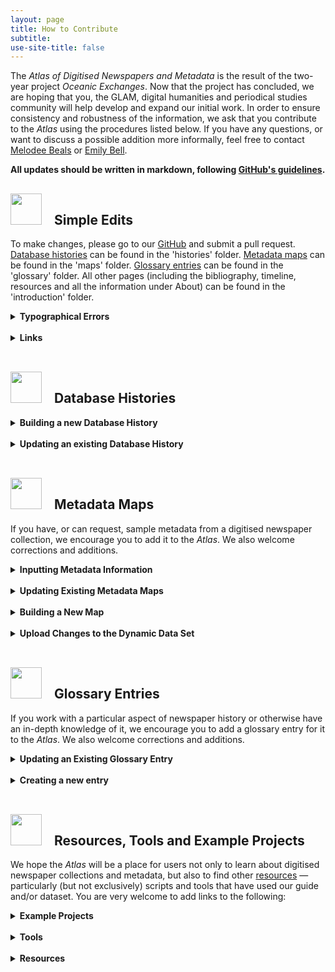```yaml
---
layout: page
title: How to Contribute
subtitle:  
use-site-title: false
---
```


<style>
  li {list-style-type: circle;}
</style>

The <em>Atlas of Digitised Newspapers and Metadata</em> is the result of the two-year project <em>Oceanic Exchanges</em>. Now that the project has concluded, we are hoping that you, the GLAM, digital humanities and periodical studies community will help develop and expand our initial work. In order to ensure consistency and robustness of the information, we ask that you contribute to the <em>Atlas</em> using the procedures listed below.  If you have any questions, or want to discuss a possible addition more informally, feel free to contact <a href="/AtlasOfDigitisedNewspapers/AtlasOfDigitisedNewspapers.github.io/blob/master/introduction/m.h.beals@lboro.ac.uk">Melodee Beals</a> or <a href="/AtlasOfDigitisedNewspapers/AtlasOfDigitisedNewspapers.github.io/blob/master/introduction/e.bell@lboro.ac.uk">Emily Bell</a>.

<strong>All updates should be written in markdown, following <a href="https://github.com/adam-p/markdown-here/wiki/Markdown-Cheatsheet">GitHub's guidelines</a>.</strong>
<h2><img src="../../img/pointinghand.png" width="50" style="margin:0px 20px 0px 0px"><a id="user-content-simple-edits" class="anchor" aria-hidden="true" href="#simple-edits"></a>Simple Edits</h2>

To make changes, please go to our <a href="https://github.com/AtlasOfDigitisedNewspapers/AtlasOfDigitisedNewspapers.github.io">GitHub</a> and submit a pull request. <a href="https://www.digitisednewspapers.net/histories/" rel="nofollow">Database histories</a> can be found in the 'histories' folder. <a href="https://www.digitisednewspapers.net/maps/" rel="nofollow">Metadata maps</a> can be found in the 'maps' folder. <a href="https://www.digitisednewspapers.net/glossary/" rel="nofollow">Glossary entries</a> can be found in the 'glossary' folder. All other pages (including the bibliography, timeline, resources and all the information under About) can be found in the 'introduction' folder.
<details>
  <summary><b>Typographical Errors</b></summary>

Thank you for spotting it! Please find the relevant page on our <a href="https://github.com/AtlasOfDigitisedNewspapers/AtlasOfDigitisedNewspapers.github.io">GitHub</a> (in the folders as indicated above) and fix it directly, indicating in the commit what the change is, and submit a pull request. We will review and approve corrections.
</details><br/>
  
<details>
  <summary><b>Links</b></summary>

We welcome new links to other relevant pages in the <em>Atlas</em>, other URIs for fields, and documentation pertaining to the collections we have analysed. If you would like to add a new external <a href="https://www.digitisednewspapers.net/introduction/web/" rel="nofollow">Resource</a>, please see the relevant sections at the bottom of this page.

Adding links in markdown is very easy. Just surround your chosen term with square brackets, and put the link in brackets immediately after.
<blockquote>

[Like this](link)
</blockquote>

If you would like to add a clarification (e.g. explaining a term, adding in a new key date in a database history, expanding on a point in a metadata map or glossary entry), please go to the relevant file (in the folders indicated above) and make the change directly. Please specify in the commit what the change is and submit a pull request. We will review and approve the submitted request.
</details><br/>
<h2><img src="../../img/pointinghand.png" width="50" style="margin:0px 20px 0px 0px"><a id="user-content-database-histories" class="anchor" aria-hidden="true" href="#database-histories"></a>Database Histories</h2>
<details>
  <summary><b>Building a new Database History</b></summary>
</details><br/>
  
<details>
  <summary><b>Updating an existing Database History</b></summary>
</details><br/> 
<h2><img src="../../img/pointinghand.png" width="50" style="margin:0px 20px 0px 0px"><a id="user-content-metadata-maps" class="anchor" aria-hidden="true" href="#metadata-maps"></a>Metadata Maps</h2>

If you have, or can request, sample metadata from a digitised newspaper collection, we encourage you to add it to the <em>Atlas</em>. We also welcome corrections and additions.
<details>
  <summary><b>Inputting Metadata Information</b></summary>

The first step when adding a new instantiation is to map the relationships between the metadata elements and attributes using your sample file. If you are using Excel or any other spreadsheet software, ensure you can save as a .tsv file and ensure your headings correspond to <a href="https://figshare.com/articles/Full_Map_of_Digitised_Newspaper_Metadata/11560110" rel="nofollow">our dataset</a>.

Assigning an <strong>NUID</strong> (starting after the highest number in our <a href="https://figshare.com/articles/Full_Map_of_Digitised_Newspaper_Metadata/11560110" rel="nofollow">existing dataset</a>), enter a new line for every element and attribute in the metadata sample. Even repeated fields (such as <a href="https://www.digitisednewspapers.net/maps/id/" rel="nofollow">@ID</a>) should be filled separately <strong>where they contain different kinds of information</strong> (e.g. @ID might be a newspaper ID, an issue ID, or an article ID). If the same field is used but with different attributes, this can be indicated in the XPath with square brackets, for example:
<blockquote>

mets:mets\mets:dmdSec\mets:mdWrap\mets:xmlData\mods:mods\mods:name[@type="personal"]\mods:role\mods:namePart@
</blockquote>

Assign a <strong>collection ID</strong> (which should be a 2-character abbreviation of the database name, followed by a 2-character abbreviation of the type of file e.g. PPAL for Papers Past ALTO). When recording <strong>XPaths</strong>, ensure attributes are indicated by an @ symbol and record the name of the field itself separately under <strong>Name</strong>. Record the <strong>format</strong> as accurately as possible for each field (e.g. even if it is a METS file, it might use MIX or another XML standard for specific elements).

<strong>Content types</strong> are as follows:

| BOO | A <strong>Boolean</strong> char such as 0/1 or Y/N  |
| COO | A set of numeric <strong>coordinates</strong> to delineate a segment of an image |
| DAT | A single <strong>date</strong>  |
| DAR | A <strong>range</strong> of dates  |
| FIN | A <strong>filename</strong>  |
| STR | An open-ended <strong>string</strong> of content (alphanumeric)  |
| MCH | <strong>Multiple choices</strong> (pre-defined)  |
| NUL | Holds no content; used as a <strong>container</strong> element for other fields  |
| NUM | <strong>Numeric</strong> value; may include the symbols . , -  |
| UID | Any form of unique <strong>ID</strong> or acronym  |
| URL | A <strong>URL</strong>  |

<strong>Example content</strong> should be copied from the sample metadata. Where a whole article is contained in one field, this should be truncated. <strong>Multiple choice values</strong> should be included in a separate column, as found in metadata documentation or inferred from the metadata sample. Once these fields are defined, you can fill out the <strong>Category</strong> and <strong>Sub-Category</strong>. Please use the categories from our <em>Atlas</em>, unless mapping something that does not already have an entry. The categories are the main entry titles, and sub-categories are indicated under Instantiations where applicable.

<strong>Definition</strong> information should be succinct and consistent with other fields of the same type across the dataset: please do look at existing definitions for your category of field. Many archives include downloadable documentation on their websites which explain the fields. Otherwise, the Library of Congress maintains many of the standards commonly used, and sources can be found in our <a href="https://www.digitisednewspapers.net/introduction/bibliography/" rel="nofollow">bibliography</a>.

There are three <strong>field types</strong>: mappable data, containers, and technical. Technical data refers to namespace information and other data that is not likely to be of interest to researchers. Containers are elements that do not directly hold any data themselves. Fields containing data should otherwise be categorised as mappable data. <strong>Element type</strong> is either XML_ELEMENT, XML_ATTRIBUTE or directory_structure_layer.

<strong>Parent</strong>, <strong>Attributed</strong>, <strong>Child(ren)</strong> and <strong>Attributes</strong> should be used to create a hierarchy of the fields using the NUIDs. Starting with the root element, please indicate which elements are nested under others by using the Parent and Children columns, separating entries with a comma. For attributes, please ensure the field is filled out in both directions (indicating both the element that has attributes, and for the attribute which element it belongs to). For example:
<table>
<thead>
<tr>
<th><strong>NUID</strong></th>
<th><strong>Xpath</strong></th>
<th><strong>Name</strong></th>
<th><strong>Parent</strong></th>
<th><strong>Attributed</strong></th>
<th><strong>Child(ren)</strong></th>
<th><strong>Attributes</strong></th>
</tr>
</thead>
<tbody>
<tr>
<td>43</td>
<td>issue\article\text\text.title\p\</td>
<td>wd</td>
<td>40</td>
<td></td>
<td></td>
<td>44</td>
</tr>
<tr>
<td>44</td>
<td>issue\article\text\text.title\p\wd@</td>
<td>pos</td>
<td></td>
<td>43</td>
<td></td>
<td></td>
</tr>
<tr>
<td>45</td>
<td>issue\article\text\text.cr\</td>
<td>pg</td>
<td>38</td>
<td></td>
<td>46</td>
<td>47, 48, 49</td>
</tr>
</tbody>
</table>
</details><br/>
  
<details>
  <summary><b>Updating Existing Metadata Maps</b></summary>

Once the above process has been completed, fields that map to existing categories and sub-categories should be added to the appropriate map. Please use our existing headings.

<strong>Category Notes</strong> should be used to link to URIs for the field type or make general comments about the fields. If you are only adding instantiations from one collection, it is unlikely that you will need to make significant changes to this section.

<strong>Individual Collection Notes</strong> is a heading for you to add any quirks of the data from your new collection, such as inconsistencies when compared with our other collections, and multiple choice options.

Under <strong>Instantiations</strong>, please add the collection ID, XPath, content type and sample content.

Please also add your new <a href="https://www.digitisednewspapers.net/maps/" rel="nofollow">collection ID</a> to the introductory page.
</details><br/>
  
<details>
  <summary><b>Building a New Map</b></summary>

If you find a field that does not already have a category or sub-category that is of use to researchers, please create a new map under <a href="http://atlasofdigitisednewspapers.github.io/maps/" rel="nofollow">http://atlasofdigitisednewspapers.github.io/maps/</a> as [chosen-title.md].

The standard map entry is as follows:
<details>
  <summary><b>Map page template</b></summary>
<pre><code>---
layout: map
title: [Title]
subtitle:  
use-site-title: false
---

&lt;h4 style="text-align:center;font-style:italic;margin-top:-20px;margin-bottom:50px;"&gt;&lt;a href="../../glossary/[filename.md]"&gt;View Glossary Entry&lt;/a&gt;&lt;/h4&gt;

## Technical Definition

## Category Notes

## Individual Collection Notes

## Instantiations

### [Sub-Category Title]
 
| [Collection ID]  |  [XPath including element/attribute name] | [Content type] | [Example content] |
</code></pre>
</details><br/>

It should also be added to the relevant index (<a href="https://www.digitisednewspapers.net/maps/content/" rel="nofollow">Content</a>, <a href="https://www.digitisednewspapers.net/maps/citation/" rel="nofollow">Citation</a>, <a href="https://www.digitisednewspapers.net/maps/bibliographic/" rel="nofollow">Bibliographic</a>, <a href="https://www.digitisednewspapers.net/maps/holdings/" rel="nofollow">Holdings</a>, <a href="https://www.digitisednewspapers.net/maps/descriptive" rel="nofollow">Descriptive</a>, <a href="https://www.digitisednewspapers.net/maps/social/" rel="nofollow">User-Generated</a>, <a href="https://www.digitisednewspapers.net/maps/technical/" rel="nofollow">Technical</a>).

<strong>Technical Definition</strong> should contain the broadest description of the category. It might indicate whether this is generally a field taken from a MARC record, or as printed on the object, etc. It should cross-reference other categories where appropriate by linking to the relevant page, to show how it is distinct from existing entries.

As described above, <strong>Category Notes</strong> should primarily be used to make general comments such as how common the field is, and <strong>Individual Collection Notes</strong> should provide more specific detail about the collections, such as multiple choice options and pertinent information from the documentation.

<strong>Instantiations</strong> can be divided into sub-categories where sensible, marked with a section heading. Collection ID, XPath, content type and sample content should be included in the table. These sub-categories should also be indicated in the dataset.

Ensure you list the new <a href="https://www.digitisednewspapers.net/maps/" rel="nofollow">collection ID</a> on the overview page, indicating format and file type.
</details><br/>
  
<details>
  <summary><b>Upload Changes to the Dynamic Data Set</b></summary>

Please update the cells in a clearly delimited batch (i.e. do one set at a time, rather than lots of different types of update/additions) and send to us as a pull request. We will review the changes and either accept or send comments back for revisions.
</details><br/>
<h2><img src="../../img/pointinghand.png" width="50" style="margin:0px 20px 0px 0px"><a id="user-content-glossary-entries" class="anchor" aria-hidden="true" href="#glossary-entries"></a>Glossary Entries</h2>

If you work with a particular aspect of newspaper history or otherwise have an in-depth knowledge of it, we encourage you to add a glossary entry for it to the <em>Atlas</em>. We also welcome corrections and additions.
<details>
  <summary><b>Updating an Existing Glossary Entry</b></summary>

The glossary entries are intended to provide a short literature review of each term 'in the wild', as well as an account of how it was understood in the nineteenth century. We also welcome additional language variants, usage notes and examples to our existing entries.

For <strong>language variants</strong>, please simply add the term alongside the existing variants.

<strong>Usage notes</strong> encompasses both the history of the term and its use in digitised newspaper collections. When adding information to this section, please also add any sources to our <a href="https://www.digitisednewspapers.net/introduction/bibliography/" rel="nofollow">bibliography</a> using MLA style. We especially welcome historical information concerning the development of the newspaper in non-Anglophone countries. Please ensure these usage notes are focused on the nineteenth-century newspaper rather than modern newspapers.

We are particularly interested to record variant terms and their use (for example, frequency versus periodicity) and more granular detail (such as the distinctions between daily, weekly, and monthly publications). These alternate terms can also be added to the <a href="https://www.digitisednewspapers.net/glossary/" rel="nofollow">glossary index</a>.
</details><br/>  
    
<details>
  <summary><b>Creating a new entry</b></summary>

We welcome new entries in our glossary. The glossary is not meant to be an exhaustive guide to newspaper history and layout as there is a wealth of scholarly literature on this subject, but should be tied to what is present in the metadata.

Please create a new glossary entry under <a href="http://atlasofdigitisednewspapers.github.io/glossary/" rel="nofollow">http://atlasofdigitisednewspapers.github.io/glossary/</a> as [chosen-title.md].
<details>
  <summary><b>Glossary page template</b></summary>
<pre><code>---
layout: page
title: [Title]
subtitle:  
use-site-title: false
---

&lt;h4 style="text-align:center;font-style:italic;margin-top:-20px;margin-bottom:50px;"&gt;&lt;a href="../../maps/[filename.md]"&gt;View Metadata Map&lt;/a&gt;&lt;/h4&gt;

## Language Variants

## Usage Notes

## Examples

### [Sub-Type Examples]
</code></pre>
</details><br/>

Ensure you also add the new entry to <a href="http://atlasofdigitisednewspapers.github.io/glossary/" rel="nofollow">http://atlasofdigitisednewspapers.github.io/glossary/</a>index.md as a link (the entries are in alphabetical order), so that it is visible on the <a href="https://www.digitisednewspapers.net/glossary/" rel="nofollow">glossary page</a>.

<strong>Language Variants</strong>  
For content, citation, bibliographic and holdings metadata, we aim to include language variants representing the countries we have worked with on the project (Dutch, Finnish, German, Spanish). Please feel free to include other languages. These variants should be verified with reference to the literature rather than drawn from a translation tool.

<strong>Usage Notes</strong>  
This section should include relevant information about the entry's evolution in the nineteenth century, and what term(s) would have been understood by contemporaries. For those based on layout terminology, please provide a specific description that makes it clear what is being referred to. You may also want to include relevant detail from the history of digitisation itself, where applicable.  Please link your glossary entry to the corresponding <a href="https://www.digitisednewspapers.net/maps/" rel="nofollow">metadata map</a>.

<strong>Examples</strong>  
These can be drawn from nineteenth-century primary sources, but should primarily focus on how periodicals researchers, historians, digitisers, archivists and library scientists have used the term. Please add any new sources to our <a href="https://www.digitisednewspapers.net/introduction/bibliography/" rel="nofollow">bibliography</a> using MLA referencing. A good starting point is <em><a href="https://muse.jhu.edu/journal/304" rel="nofollow">Victorian Periodicals Review</a></em> or the <em>Dictionary of Nineteenth-Century Journalism</em> (ed. Marysa Demoor and Laurel Brake, 2009) for historical uses, and published <a href="https://www.ifla.org/annual-conference/proceedings" rel="nofollow">IFLA proceedings</a> for archive and library science usage.
</details><br/>
<h2><img src="../../img/pointinghand.png" width="50" style="margin:0px 20px 0px 0px"><a id="user-content-resources-tools-and-example-projects" class="anchor" aria-hidden="true" href="#resources-tools-and-example-projects"></a>Resources, Tools and Example Projects</h2>

We hope the <em>Atlas</em> will be a place for users not only to learn about digitised newspaper collections and metadata, but also  to find other <a href="https://www.digitisednewspapers.net/introduction/web/" rel="nofollow">resources</a> — particularly (but not exclusively) scripts and tools that have used our guide and/or dataset. You are very welcome to add links to the following:
<details>
  <summary><b>Example Projects</b></summary>

External projects using digitised newspaper data. Please provide a short summary of the project (3-5 lines).
</details><br/>
  
<details>
  <summary><b>Tools</b></summary>

Scripts or other tools to manipulate or make use of digitised newspaper databases. Please include a few words to explain what the tool does.
</details><br/>
    
<details>
  <summary><b>Resources</b></summary>

Written or visual resources discussing or aiding the use of digitised newspapers and metadata.
</details><br/>
